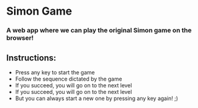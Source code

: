 # Simon Game

### A web app where we can play the original Simon game on the browser!

## Instructions:

* Press any key to start the game
* Follow the sequence dictated by the game
* If you succeed, you will go on to the next level
* If you succeed, you will go on to the next level
* But you can always start a new one by pressing any key again! ;)